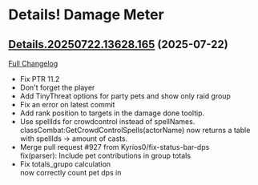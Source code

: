 # Details! Damage Meter

## [Details.20250722.13628.165](https://github.com/Tercioo/Details-Damage-Meter/tree/Details.20250722.13628.165) (2025-07-22)
[Full Changelog](https://github.com/Tercioo/Details-Damage-Meter/compare/Details.20250704.13626.165...Details.20250722.13628.165) 

- Fix PTR 11.2  
- Don't forget the player  
- Add TinyThreat options for party pets and show only raid group  
- Fix an error on latest commit  
- Add rank position to targets in the damage done tooltip.  
- Use spellIds for crowdcontrol instead of spellNames. classCombat:GetCrowdControlSpells(actorName) now returns a table with spellIds -> amount of casts.  
- Merge pull request #927 from Kyrios0/fix-status-bar-dps  
    fix(parser): Include pet contributions in group totals  
- Fix totals\_grupo calculation  
    now correctly count pet dps in  
